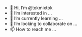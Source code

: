 - 👋 Hi, I’m @tokmixtok
- 👀 I’m interested in ...
- 🌱 I’m currently learning ...
- 💞️ I’m looking to collaborate on ...
- 📫 How to reach me ...

<!---
tokmixtok/tokmixtok is a ✨ special ✨ repository because its `README.md` (this file) appears on your GitHub profile.
You can click the Preview link to take a look at your changes.
--->
